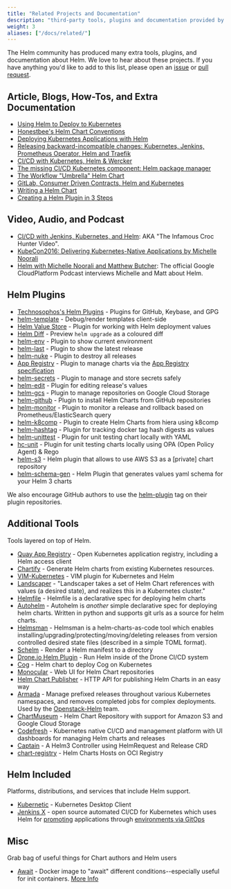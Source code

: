 ```yaml
---
title: "Related Projects and Documentation"
description: "third-party tools, plugins and documentation provided by the community!"
weight: 3
aliases: ["/docs/related/"]
---
```


The Helm community has produced many extra tools, plugins, and documentation
about Helm. We love to hear about these projects. If you have anything you'd
like to add to this list, please open an
[issue](https://github.com/helm/helm-www/issues) or [pull
request](https://github.com/helm/helm-www/pulls).

## Article, Blogs, How-Tos, and Extra Documentation

- [Using Helm to Deploy to
  Kubernetes](https://daemonza.github.io/2017/02/20/using-helm-to-deploy-to-kubernetes/)
- [Honestbee's Helm Chart
  Conventions](https://gist.github.com/so0k/f927a4b60003cedd101a0911757c605a)
- [Deploying Kubernetes Applications with
  Helm](https://cloudacademy.com/blog/deploying-kubernetes-applications-with-helm/)
- [Releasing backward-incompatible changes: Kubernetes, Jenkins, Prometheus
  Operator, Helm and
  Traefik](https://medium.com/@enxebre/releasing-backward-incompatible-changes-kubernetes-jenkins-plugin-prometheus-operator-helm-self-6263ca61a1b1#.e0c7elxhq)
- [CI/CD with Kubernetes, Helm & Wercker
  ](https://www.slideshare.net/Diacode/cicd-with-kubernetes-helm-wercker-madscalability)
- [The missing CI/CD Kubernetes component: Helm package
  manager](https://hackernoon.com/the-missing-ci-cd-kubernetes-component-helm-package-manager-1fe002aac680#.691sk2zhu)
- [The Workflow "Umbrella" Helm
  Chart](https://deis.com/blog/2017/workflow-chart-assembly)
- [GitLab, Consumer Driven Contracts, Helm and
  Kubernetes](https://medium.com/@enxebre/gitlab-consumer-driven-contracts-helm-and-kubernetes-b7235a60a1cb#.xwp1y4tgi)
- [Writing a Helm
  Chart](https://www.influxdata.com/packaged-kubernetes-deployments-writing-helm-chart/)
- [Creating a Helm Plugin in 3
  Steps](https://technosophos.com/2017/03/21/creating-a-helm-plugin.html)

## Video, Audio, and Podcast

- [CI/CD with Jenkins, Kubernetes, and
  Helm](https://www.youtube.com/watch?v=NVoln4HdZOY): AKA "The Infamous Croc
  Hunter Video".
- [KubeCon2016: Delivering Kubernetes-Native Applications by Michelle
  Noorali](https://www.youtube.com/watch?v=zBc1goRfk3k&index=49&list=PLj6h78yzYM2PqgIGU1Qmi8nY7dqn9PCr4)
- [Helm with Michelle Noorali and Matthew
  Butcher](https://gcppodcast.com/post/episode-50-helm-with-michelle-noorali-and-matthew-butcher/):
  The official Google CloudPlatform Podcast interviews Michelle and Matt about
  Helm.

## Helm Plugins

- [Technosophos's Helm Plugins](https://github.com/technosophos/helm-plugins) -
  Plugins for GitHub, Keybase, and GPG
- [helm-template](https://github.com/technosophos/helm-template) - Debug/render
  templates client-side
- [Helm Value Store](https://github.com/skuid/helm-value-store) - Plugin for
  working with Helm deployment values
- [Helm Diff](https://github.com/databus23/helm-diff) - Preview `helm upgrade`
  as a coloured diff
- [helm-env](https://github.com/adamreese/helm-env) - Plugin to show current
  environment
- [helm-last](https://github.com/adamreese/helm-last) - Plugin to show the
  latest release
- [helm-nuke](https://github.com/adamreese/helm-nuke) - Plugin to destroy all
  releases
- [App Registry](https://github.com/app-registry/helm-plugin) - Plugin to manage
  charts via the [App Registry
  specification](https://github.com/app-registry/spec)
- [helm-secrets](https://github.com/futuresimple/helm-secrets) - Plugin to
  manage and store secrets safely
- [helm-edit](https://github.com/mstrzele/helm-edit) - Plugin for editing
  release's values
- [helm-gcs](https://github.com/nouney/helm-gcs) - Plugin to manage repositories
  on Google Cloud Storage
- [helm-github](https://github.com/sagansystems/helm-github) - Plugin to install
  Helm Charts from GitHub repositories
- [helm-monitor](https://github.com/ContainerSolutions/helm-monitor) - Plugin to
  monitor a release and rollback based on Prometheus/ElasticSearch query
- [helm-k8comp](https://github.com/cststack/k8comp) - Plugin to create Helm
  Charts from hiera using k8comp
- [helm-hashtag](https://github.com/balboah/helm-hashtag) - Plugin for tracking
  docker tag hash digests as values
- [helm-unittest](https://github.com/lrills/helm-unittest) - Plugin for unit
  testing chart locally with YAML
- [hc-unit](https://github.com/xchapter7x/hcunit) - Plugin for unit
  testing charts locally using OPA (Open Policy Agent) & Rego
- [helm-s3](https://github.com/hypnoglow/helm-s3) - Helm plugin that allows to use AWS S3 as a [private] chart repository
- [helm-schema-gen](https://github.com/karuppiah7890/helm-schema-gen) - Helm Plugin that generates values yaml schema for your Helm 3 charts

We also encourage GitHub authors to use the
[helm-plugin](https://github.com/search?q=topic%3Ahelm-plugin&type=Repositories)
tag on their plugin repositories.

## Additional Tools

Tools layered on top of Helm.

- [Quay App
  Registry](https://coreos.com/blog/quay-application-registry-for-kubernetes.html) - Open Kubernetes application registry, including a Helm access client
- [Chartify](https://github.com/appscode/chartify) - Generate Helm charts from
  existing Kubernetes resources.
- [VIM-Kubernetes](https://github.com/andrewstuart/vim-kubernetes) - VIM plugin
  for Kubernetes and Helm
- [Landscaper](https://github.com/Eneco/landscaper/) - "Landscaper takes a set
  of Helm Chart references with values (a desired state), and realizes this in a
  Kubernetes cluster."
- [Helmfile](https://github.com/roboll/helmfile) - Helmfile is a declarative
  spec for deploying helm charts
- [Autohelm](https://github.com/reactiveops/autohelm) - Autohelm is _another_
  simple declarative spec for deploying helm charts. Written in python and
  supports git urls as a source for helm charts.
- [Helmsman](https://github.com/Praqma/helmsman) - Helmsman is a
  helm-charts-as-code tool which enables
  installing/upgrading/protecting/moving/deleting releases from version
  controlled desired state files (described in a simple TOML format).
- [Schelm](https://github.com/databus23/schelm) - Render a Helm manifest to a
  directory
- [Drone.io Helm Plugin](https://plugins.drone.io/ipedrazas/drone-helm/) - Run
  Helm inside of the Drone CI/CD system
- [Cog](https://github.com/ohaiwalt/cog-helm) - Helm chart to deploy Cog on
  Kubernetes
- [Monocular](https://github.com/helm/monocular) - Web UI for Helm Chart
  repositories
- [Helm Chart Publisher](https://github.com/luizbafilho/helm-chart-publisher) -
  HTTP API for publishing Helm Charts in an easy way
- [Armada](https://github.com/att-comdev/armada) - Manage prefixed releases
  throughout various Kubernetes namespaces, and removes completed jobs for
  complex deployments. Used by the
  [Openstack-Helm](https://github.com/openstack/openstack-helm) team.
- [ChartMuseum](https://github.com/chartmuseum/chartmuseum) - Helm Chart
  Repository with support for Amazon S3 and Google Cloud Storage
- [Codefresh](https://codefresh.io) - Kubernetes native CI/CD and management
  platform with UI dashboards for managing Helm charts and releases
- [Captain](https://github.com/alauda/captain) - A Helm3 Controller using
  HelmRequest and Release CRD
- [chart-registry](https://github.com/hangyan/chart-registry) - Helm Charts Hosts on OCI Registry 

## Helm Included

Platforms, distributions, and services that include Helm support.

- [Kubernetic](https://kubernetic.com/) - Kubernetes Desktop Client
- [Jenkins X](https://jenkins-x.io/) - open source automated CI/CD for Kubernetes
  which uses Helm for [promoting](https://jenkins-x.io/about/features/#promotion)
  applications through [environments via
  GitOps](https://jenkins-x.io/about/features/#environments)

## Misc

Grab bag of useful things for Chart authors and Helm users

- [Await](https://github.com/saltside/await) - Docker image to "await" different
  conditions--especially useful for init containers. [More
  Info](https://blog.slashdeploy.com/2017/02/16/introducing-await/)

